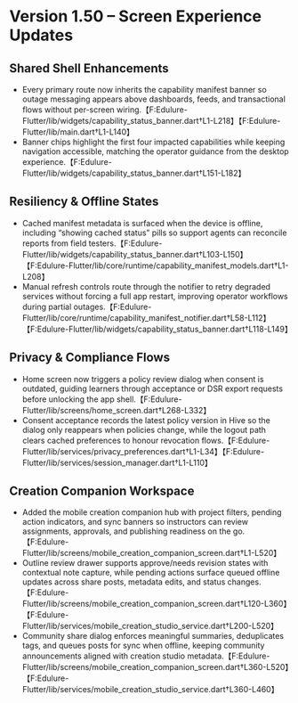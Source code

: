 # Version 1.50 – Screen Experience Updates

## Shared Shell Enhancements
- Every primary route now inherits the capability manifest banner so outage messaging appears above dashboards, feeds, and transactional flows without per-screen wiring.【F:Edulure-Flutter/lib/widgets/capability_status_banner.dart†L1-L218】【F:Edulure-Flutter/lib/main.dart†L1-L140】
- Banner chips highlight the first four impacted capabilities while keeping navigation accessible, matching the operator guidance from the desktop experience.【F:Edulure-Flutter/lib/widgets/capability_status_banner.dart†L151-L182】

## Resiliency & Offline States
- Cached manifest metadata is surfaced when the device is offline, including “showing cached status” pills so support agents can reconcile reports from field testers.【F:Edulure-Flutter/lib/widgets/capability_status_banner.dart†L103-L150】【F:Edulure-Flutter/lib/core/runtime/capability_manifest_models.dart†L1-L208】
- Manual refresh controls route through the notifier to retry degraded services without forcing a full app restart, improving operator workflows during partial outages.【F:Edulure-Flutter/lib/core/runtime/capability_manifest_notifier.dart†L58-L112】【F:Edulure-Flutter/lib/widgets/capability_status_banner.dart†L118-L149】

## Privacy & Compliance Flows
- Home screen now triggers a policy review dialog when consent is outdated, guiding learners through acceptance or DSR export requests before unlocking the app shell.【F:Edulure-Flutter/lib/screens/home_screen.dart†L268-L332】
- Consent acceptance records the latest policy version in Hive so the dialog only reappears when policies change, while the logout path clears cached preferences to honour revocation flows.【F:Edulure-Flutter/lib/services/privacy_preferences.dart†L1-L34】【F:Edulure-Flutter/lib/services/session_manager.dart†L1-L110】

## Creation Companion Workspace
- Added the mobile creation companion hub with project filters, pending action indicators, and sync banners so instructors can review assignments, approvals, and publishing readiness on the go.【F:Edulure-Flutter/lib/screens/mobile_creation_companion_screen.dart†L1-L520】
- Outline review drawer supports approve/needs revision states with contextual note capture, while pending actions surface queued offline updates across share posts, metadata edits, and status changes.【F:Edulure-Flutter/lib/screens/mobile_creation_companion_screen.dart†L120-L360】【F:Edulure-Flutter/lib/services/mobile_creation_studio_service.dart†L200-L520】
- Community share dialog enforces meaningful summaries, deduplicates tags, and queues posts for sync when offline, keeping community announcements aligned with creation studio metadata.【F:Edulure-Flutter/lib/screens/mobile_creation_companion_screen.dart†L360-L520】【F:Edulure-Flutter/lib/services/mobile_creation_studio_service.dart†L360-L460】
